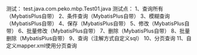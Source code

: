 测试：
   test.java.com.peko.mbp.Test01.java
测试点：
   1、查询所有（MybatisPlus自带）
   2、条件查询（MybatisPlus自带）
   3、模糊查询（MybatisPlus自带）
   4、保存（MybatisPlus自带）
   5、修改（MybatisPlus自带）
   6、批量修改（MybatisPlus自带）
   7、删除（MybatisPlus自带）
   8、批量删除（MybatisPlus自带）
   9、查询（注解方式自定义sql）
   10、分页查询
   11、自定义mapper.xml使用分页查询 
